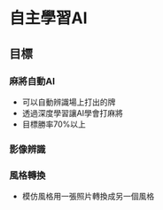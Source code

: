# 自主學習AI
## 目標
### 麻將自動AI
* 可以自動辨識場上打出的牌
* 透過深度學習讓AI學會打麻將
* 目標勝率70%以上
### 影像辨識

### 風格轉換
* 模仿風格用一張照片轉換成另一個風格

